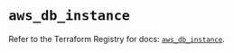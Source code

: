 # `aws_db_instance`

Refer to the Terraform Registry for docs: [`aws_db_instance`](https://registry.terraform.io/providers/hashicorp/aws/6.10.0/docs/resources/db_instance).

